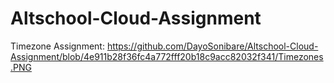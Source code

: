 # Altschool-Cloud-Assignment
Timezone Assignment: https://github.com/DayoSonibare/Altschool-Cloud-Assignment/blob/4e911b28f36fc4a772fff20b18c9acc82032f341/Timezones.PNG
